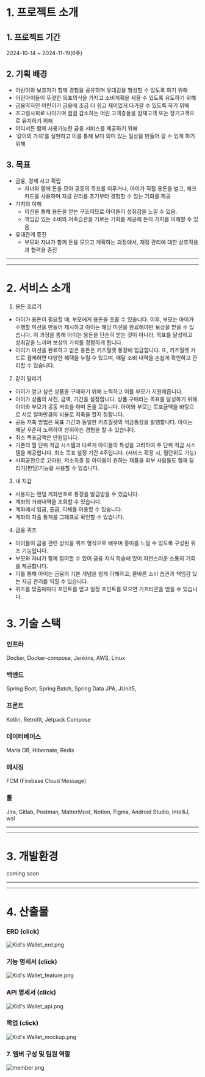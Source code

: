# 1. 프로젝트 소개  
## 1. 프로젝트 기간
2024-10-14 ~ 2024-11-19(6주)
## 2. 기획 배경
- 어린이와 보호자가 함께 경험을 공유하며 유대감을 형성할 수 있도록 하기 위해
- 어린아이들이 뚜렷한 목표의식을 가지고 소비계획을 세울 수 있도록 유도하기 위해
- 금융약자인 어린이가 금융에 조금 더 쉽고 재미있게 다가갈 수 있도록 하기 위해
- 초고령사회로 나아가며 점점 감소하는 어린 고객층들을 잠재고객 또는 장기고객으로 유치하기 위해
- 어디서든 함께 사용가능한 금융 서비스를 제공하기 위해
- ‘같이의 가치’를 실현하고 이를 통해 보다 의미 있는 일상을 만들어 갈 수 있게 하기 위해
## 3. 목표
- 금융, 경제 사고 확립
    - 자녀와 함께 돈을 모아 공동의 목표를 이루거나, 아이가 직접 용돈을 벌고, 체크카드를 사용하며 자금 관리를 초기부터 경험할 수 있는 기회를 제공
- 가치의 이해
    - 미션을 통해 용돈을 얻는 구조이므로 아이들이 성취감을 느낄 수 있음.
    - 책임감 있는 소비와 저축습관을 기르는 기회를 제공해 돈의 가치를 이해할 수 있음.
- 유대관계 증진
    - 부모와 자녀가 함께 돈을 모으고 계획하는 과정에서, 재정 관리에 대한 상호작용과 협력을 증진
---
---
# 2. 서비스 소개
1. 용돈 조르기<br>
- 아이가 용돈이 필요할 때, 부모에게 용돈을 조를 수 있습니다. 이후, 부모는 아이가 수행할 미션을 만들어 제시하고 아이는 해당 미션을 완료해야만 보상을 받을 수 있습니다. 이 과정을 통해 아이는 용돈을 단순히 받는 것이 아니라, 목표를 달성하고 성취감을 느끼며 보상의 가치를 경험하게 됩니다.<br>
- 아이가 미션을 완료하고 받은 용돈은 키즈월렛 통장에 입금합니다. 또, 키즈월렛 카드로 결제하면 다양한 혜택을 누릴 수 있으며, 매달 소비 내역을 손쉽게 확인하고 관리할 수 있습니다.<br>

2. 같이 달리기<br>
- 아이가 얻고 싶은 상품을 구매하기 위해 노력하고 이를 부모가 지원해줍니다. <br>
- 아이가 상품의 사진, 금액, 기간을 설정합니다. 상품 구매라는 목표를 달성하기 위해 아이와 부모가 공동 저축을 하며 돈을 모읍니다. 아이와 부모는 목표금액을 바탕으로 서로 얼마만큼의 비율로 저축을 할지 정합니다.<br>
- 공동 저축 방법은 목표 기간과 동일한 키즈월렛의 적금통장을 발행합니다. 아이는 매달 꾸준히 노력하여 성취하는 경험을 할 수 있습니다.<br>
- 최소 목표금액은 만원입니다.<br>
- 기존의 월 단위 적금 시스템과 다르게 아이들의 특성을 고려하여 주 단위 적금 시스템을 제공합니다. 최소 목표 설정 기간 4주입니다. (서비스 확장 시, 월단위도 가능) <br>
- 사회공헌으로 고아원, 저소득층 등 아이들이 원하는 제품을 외부 사람들도 함께 달리기(펀딩)기능을 사용할 수 있습니다.<br>

3. 내 지갑<br>
- 사용자는 랜덤 계좌번호로 통장을 발급받을 수 있습니다.<br>
- 계좌의 거래내역을 조회할 수 있습니다.<br>
- 계좌에서 입금, 출금, 이체를 이용할 수 있습니다.<br>
- 계좌의 지출 통계를 그래프로 확인할 수 있습니다.<br>


4. 금융 퀴즈<br>
- 아이들이 금융 관련 상식을 퀴즈 형식으로 배우며 흥미를 느낄 수 있도록 구성된 퀴즈 기능입니다.<br>
- 부모와 자녀가 함께 참여할 수 있어 금융 지식 학습에 있어 자연스러운 소통의 기회를 제공합니다.<br>
- 이를 통해 아이는 금융의 기본 개념을 쉽게 이해하고, 올바른 소비 습관과 책임감 있는 자금 관리를 익힐 수 있습니다.<br>
- 퀴즈를 맞출때마다 포인트를 얻고 일정 포인트를 모으면 기프티콘을 얻을 수 있습니다.<br>


# 3. 기술 스택
### 인프라
Docker, Docker-compose, Jenkins, AWS, Linux
### 백엔드
Spring Boot, Spring Batch, Spring Data JPA, JUnit5, 
### 프론트
Kotlin, Retrofit, Jetpack Compose
### 데이터베이스
Maria DB, Hibernate, Redis
### 메시징
FCM (Firebase Cloud Message)
### 툴
Jira, Gitlab, Postman, MatterMost, Notion, Figma, Android Studio, IntelliJ, wsl

---
---

# 3. 개발환경
coming soon

---
---

# 4. 산출물
### ERD (click)
![Kid's Wallet_erd.png](/readme_img/Kid's%20Wallet_erd.png)
### 기능 명세서 (click)
![Kid's Wallet_feature.png](/readme_img/Kid_s_Wallet_feature.png)
### API 명세서 (click)
![Kid's Wallet_api.png](/readme_img/Kid_s_Wallet_api.png)
### 목업 (click)
![Kid's Wallet_mockup.png](/readme_img/Kid_s_Wallet_mockup.png)
### 7. 멤버 구성 및 팀원 역할
![member.png](/readme_img/member.png)